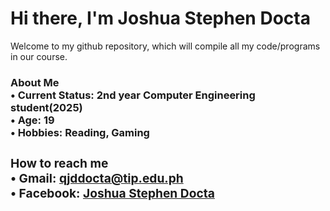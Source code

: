 # Hi there, I'm Joshua Stephen Docta
Welcome to my github repository, which will compile all my code/programs in our course.<br>
**<h3>About Me**<br>
• Current Status: 2nd year Computer Engineering student(2025)<br>
• Age: 19<br>
• Hobbies: Reading, Gaming<br>
**<h3>How to reach me**<br>
• Gmail: qjddocta@tip.edu.ph<br>
• Facebook: [Joshua Stephen Docta](https://www.facebook.com/joshuastephendocta)
